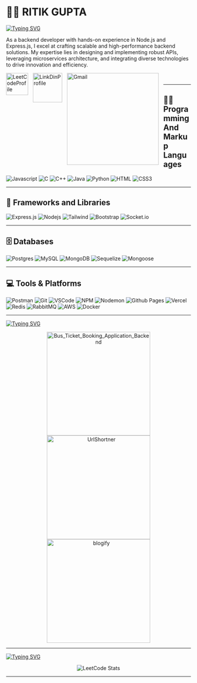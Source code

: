 # 🏄‍♂️ RITIK GUPTA

[![Typing SVG](https://readme-typing-svg.demolab.com?font=Fira+Code&weight=500&size=22&pause=1000&color=71F77E&width=435&lines=Spirutalist;(Developer%2FArtist%2FSportsPerson))](https://github.com/ritikgupta2002/)

As a backend developer with hands-on experience in Node.js and Express.js, I excel at crafting scalable and high-performance backend solutions. My expertise lies in designing and implementing robust APIs, leveraging microservices architecture, and integrating diverse technologies to drive innovation and efficiency.

<a href = "https://leetcode.com/rkdas/"> 
<img align="left" alt="LeetCodeProfile" width="60px" style="padding-right:10px;" src="https://external-preview.redd.it/tGVBnJXuSYF2ATLx6yciGgwOxDbPPi0vvHYS0xN4Qgw.jpg?auto=webp&s=6809de0a12a4d5ba00f0782d2d6dfd973c07278d" /></a>
<a href = "https://www.linkedin.com/in/ritikgupta2002/"> 
<img align="left" alt="LinkDinProfile" width="80px" style="padding-right:10px; " src="https://encrypted-tbn0.gstatic.com/images?q=tbn:ANd9GcTGo_Rfn5wS_S3o1rKuwgtGuqKZDN7wVN4uiQ&usqp=CAU" /></a>
<img align="left" alt="Gmail" width="250px" style="padding-right:10px;" src="https://custom-icon-badges.demolab.com/badge/mail-gupta.ritik2002@gmail.com-red.svg?logo=mail&logoColor=white)" />
<br/>

---
  
## 👨‍💻 Programming And Markup Languages 

![Javascript](https://img.shields.io/badge/Javascript-F0DB4F?style=for-the-badge&labelColor=black&logo=javascript&logoColor=F0DB4F)
![C](https://img.shields.io/badge/c-%2300599C.svg?style=for-the-badge&logo=c&logoColor=white)
![C++](https://img.shields.io/badge/c++-%2300599C.svg?style=for-the-badge&logo=c%2B%2B&logoColor=white)
![Java](https://img.shields.io/badge/java-%23ED8B00.svg?style=for-the-badge&logo=openjdk&logoColor=white)
![Python](https://img.shields.io/badge/python-3670A0?style=for-the-badge&logo=python&logoColor=ffdd54)
![HTML](https://img.shields.io/badge/HTML5-E34F26?style=for-the-badge&logo=html5&logoColor=white)
![CSS3](https://img.shields.io/badge/CSS3-1572B6?style=for-the-badge&logo=css3&logoColor=white)
<br/>

---
## 🧰 Frameworks and Libraries

![Express.js](https://img.shields.io/badge/Express.js-000000?style=for-the-badge&logo=express&logoColor=white)
![Nodejs](https://img.shields.io/badge/Nodejs-3C873A?style=for-the-badge&labelColor=black&logo=node.js&logoColor=3C873A)
![Tailwind](https://img.shields.io/badge/Tailwind_CSS-092749?style=for-the-badge&logo=tailwindcss&logoColor=06B6D4&labelColor=000000)
![Bootstrap](https://img.shields.io/badge/Bootstrap-563D7C?style=for-the-badge&logo=bootstrap&logoColor=white)
![Socket.io](https://img.shields.io/badge/Socket.io-black?style=for-the-badge&logo=socket.io&badgeColor=010101)
<br/>

---
## 🗄️ Databases

![Postgres](https://img.shields.io/badge/postgres-%23316192.svg?style=for-the-badge&logo=postgresql&logoColor=white)
![MySQL](https://img.shields.io/badge/mysql-%2300f.svg?style=for-the-badge&logo=mysql&logoColor=white)
![MongoDB](https://img.shields.io/badge/MongoDB-47A248?logo=mongodb&logoColor=white&style=for-the-badge)
![Sequelize](https://img.shields.io/badge/Sequelize-52B0E7?logo=sequelize&logoColor=white&style=for-the-badge)
![Mongoose](https://img.shields.io/badge/Mongoose-880000?logo=mongoose&logoColor=white&style=for-the-badge)
<br/>

---

## 💻 Tools & Platforms 

![Postman](https://img.shields.io/badge/Postman-FF6C37?logo=postman&logoColor=white&style=for-the-badge)
![Git](https://img.shields.io/badge/Git-F05032?style=for-the-badge&logo=git&logoColor=white)
![VSCode](https://img.shields.io/badge/Visual_Studio_Code-0078d7?style=for-the-badge&logo=visual%20studio%20code&logoColor=white)
![NPM](https://img.shields.io/badge/NPM-%23CB3837.svg?style=for-the-badge&logo=npm&logoColor=white)
![Nodemon](https://img.shields.io/badge/NODEMON-%23323330.svg?style=for-the-badge&logo=nodemon&logoColor=%BBDEAD)
![Github Pages](https://img.shields.io/badge/github%20pages-121013?style=for-the-badge&logo=github&logoColor=white)
![Vercel](https://img.shields.io/badge/vercel-%23000000.svg?style=for-the-badge&logo=vercel&logoColor=white)
![Redis](https://img.shields.io/badge/Redis-DC382D?logo=redis&logoColor=white&style=for-the-badge)
![RabbitMQ](https://img.shields.io/badge/RabbitMQ-FF6600?logo=rabbitmq&logoColor=white&style=for-the-badge)
![AWS](https://img.shields.io/badge/Amazon%20AWS-FF9900?logo=amazon-aws&logoColor=white&style=for-the-badge)
![Docker](https://img.shields.io/badge/Docker-2496ED?logo=docker&logoColor=white&style=for-the-badge) 
 <br/>
 
 ---

 [![Typing SVG](https://readme-typing-svg.demolab.com?font=Fira+Code&pause=1000&width=435&height=31&lines=%F0%9F%9A%80+Featured+Projects)](https://git.io/typing-svg)
<p align="center">
<a href="https://github.com/ritikgupta2002/Bus_Ticket_Booking_Application_Backend">
<img width="282" src="https://denvercoder1-github-readme-stats.vercel.app/api/pin/?
username=ritikgupta2002&repo=Bus_Ticket_Booking_Application_Backend&theme=react&bg_color=273849&title_color=F85D7F&icon_color=F8D866&hide_border=true&show_icons=false" alt="Bus_Ticket_Booking_Application_Backend">
</a>
<a href="https://github.com/ritikgupta2002/UrlShortner">
  <img width="282" src="https://denvercoder1-github-readme-stats.vercel.app/api/pin/?username=ritikgupta2002&repo=UrlShortner&theme=react&bg_color=273849&title_color=F85D7F&icon_color=F8D866&hide_border=true&show_icons=false" alt="UrlShortner">
</a>
<a href="https://github.com/ritikgupta2002/Blogify">
  <img width="282" src="https://denvercoder1-github-readme-stats.vercel.app/api/pin/?username=ritikgupta2002&repo=blogify&theme=react&bg_color=273849&title_color=F85D7F&icon_color=F8D866&hide_border=true&show_icons=false" alt="blogify">
</a>
</p>

---
[![Typing SVG](https://readme-typing-svg.demolab.com?font=Fira+Code&pause=1000&width=435&height=31&lines=%F0%9F%93%8A+GitHub+Stats)](https://git.io/typing-svg)
<div align="center">
    <img src="https://leetcard.jacoblin.cool/rkdas?ext=heatmap" alt="LeetCode Stats">
</div>


 ---
 
